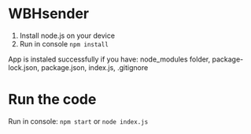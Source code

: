 # WBHsender

1. Install node.js on your device
2. Run in console `npm install`

App is instaled successfully if you have: node_modules folder, package-lock.json, package.json, index.js, .gitignore

# Run the code

Run in console: `npm start` or `node index.js`
